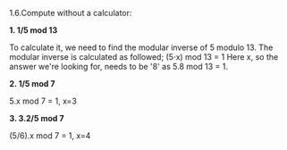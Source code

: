 1.6.Compute without a calculator: 

**1. 1/5 mod 13**

   To calculate it, we need to find the modular inverse of 5 modulo 13. The modular inverse is calculated as followed;
(5⋅x) mod 13 = 1
Here x, so the answer we're looking for, needs to be '8' as 5.8 mod 13 = 1. 

**2. 1/5 mod 7** 

   5.x mod 7 = 1, x=3

**3. 3.2/5 mod 7**

   (5/6).x mod 7 = 1, x=4